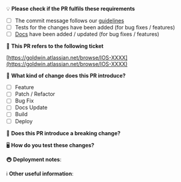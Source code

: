 💡 **Please check if the PR fulfils these requirements**

- [ ] The commit message follows our [guidelines](https://goldwin.atlassian.net/wiki/spaces/Projects/pages/1030619137/GitHub+Standards)
- [ ] Tests for the changes have been added (for bug fixes / features)
- [ ] [Docs](https://goldwin.atlassian.net/wiki/spaces/Projects/pages/1030553611/Software+Documentation) have been added / updated (for bug fixes / features)

🔗 **This PR refers to the following ticket**

[https://goldwin.atlassian.net/browse/IOS-XXXX](https://goldwin.atlassian.net/browse/IOS-XXXX)

🌳 **What kind of change does this PR introduce?**

- [ ] Feature
- [ ] Patch / Refactor
- [ ] Bug Fix
- [ ] Docs Update
- [ ] Build
- [ ] Deploy

🔧 **Does this PR introduce a breaking change?**

🖥️ **How do you test these changes?**

🚇 **Deployment notes**:

ℹ️ **Other useful information**:
